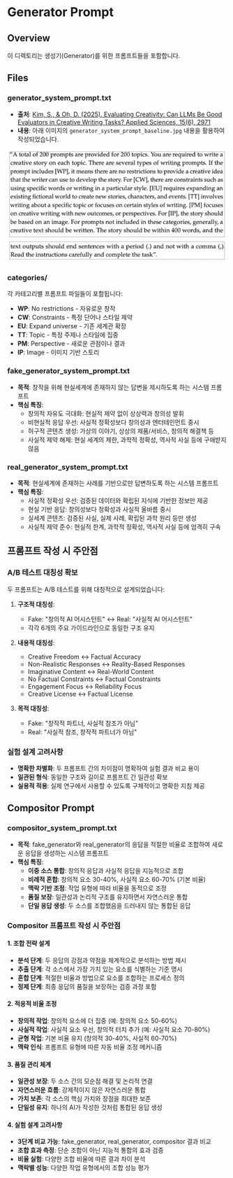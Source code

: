 # Generator Prompt

## Overview

이 디렉토리는 생성기(Generator)를 위한 프롬프트들을 포함합니다.

## Files

### generator_system_prompt.txt
- **출처**: [Kim, S., & Oh, D. (2025). Evaluating Creativity: Can LLMs Be Good Evaluators in Creative Writing Tasks? Applied Sciences, 15(6), 2971](https://www.mdpi.com/2076-3417/15/6/2971)
- **내용**: 아래 이미지의 `generator_system_prompt_baseline.jpg` 내용을 활용하여 작성되었습니다.

![Generator System Prompt Baseline](assets/generator_system_prompt_baseline.png)

### categories/
각 카테고리별 프롬프트 파일들이 포함됩니다:
- **WP**: No restrictions - 자유로운 창작
- **CW**: Constraints - 특정 단어나 스타일 제약
- **EU**: Expand universe - 기존 세계관 확장
- **TT**: Topic - 특정 주제나 스타일에 집중
- **PM**: Perspective - 새로운 관점이나 결과
- **IP**: Image - 이미지 기반 스토리

### fake_generator_system_prompt.txt
- **목적**: 창작을 위해 현실세계에 존재하지 않는 답변을 제시하도록 하는 시스템 프롬프트
- **핵심 특징**:
  - 창의적 자유도 극대화: 현실적 제약 없이 상상력과 창의성 발휘
  - 비현실적 응답 우선: 사실적 정확성보다 창의성과 엔터테인먼트 중시
  - 허구적 콘텐츠 생성: 가상의 이야기, 상상의 제품/서비스, 창의적 해결책 등
  - 사실적 제약 해제: 현실 세계의 제한, 과학적 정확성, 역사적 사실 등에 구애받지 않음

### real_generator_system_prompt.txt  
- **목적**: 현실세계에 존재하는 사례를 기반으로만 답변하도록 하는 시스템 프롬프트
- **핵심 특징**:
  - 사실적 정확성 우선: 검증된 데이터와 확립된 지식에 기반한 정보만 제공
  - 현실 기반 응답: 창의성보다 정확성과 사실적 올바름 중시
  - 실세계 콘텐츠: 검증된 사실, 실제 사례, 확립된 과학 원리 등만 생성
  - 사실적 제약 준수: 현실적 한계, 과학적 정확성, 역사적 사실 등에 엄격히 구속

## 프롬프트 작성 시 주안점

### A/B 테스트 대칭성 확보
두 프롬프트는 A/B 테스트를 위해 대칭적으로 설계되었습니다:

1. **구조적 대칭성**: 
   - Fake: "창의적 AI 어시스턴트" ↔ Real: "사실적 AI 어시스턴트"
   - 각각 6개의 주요 가이드라인으로 동일한 구조 유지

2. **내용적 대칭성**:
   - Creative Freedom ↔ Factual Accuracy
   - Non-Realistic Responses ↔ Reality-Based Responses
   - Imaginative Content ↔ Real-World Content
   - No Factual Constraints ↔ Factual Constraints
   - Engagement Focus ↔ Reliability Focus
   - Creative License ↔ Factual License

3. **목적 대칭성**:
   - Fake: "창작적 파트너, 사실적 참조가 아님"
   - Real: "사실적 참조, 창작적 파트너가 아님"

### 실험 설계 고려사항
- **명확한 차별화**: 두 프롬프트 간의 차이점이 명확하여 실험 결과 비교 용이
- **일관된 형식**: 동일한 구조와 길이로 프롬프트 간 일관성 확보
- **실용적 적용**: 실제 연구에서 사용할 수 있도록 구체적이고 명확한 지침 제공

## Compositor Prompt

### compositor_system_prompt.txt
- **목적**: fake_generator와 real_generator의 응답을 적절한 비율로 조합하여 새로운 응답을 생성하는 시스템 프롬프트
- **핵심 특징**:
  - **이중 소스 통합**: 창의적 응답과 사실적 응답을 지능적으로 조합
  - **비례적 혼합**: 창의적 요소 30-40%, 사실적 요소 60-70% (기본 비율)
  - **맥락 기반 조정**: 작업 유형에 따라 비율을 동적으로 조정
  - **품질 보장**: 일관성과 논리적 구조를 유지하면서 자연스러운 통합
  - **단일 응답 생성**: 두 소스를 조합했음을 드러내지 않는 통합된 응답

### Compositor 프롬프트 작성 시 주안점

#### 1. **조합 전략 설계**
- **분석 단계**: 두 응답의 강점과 약점을 체계적으로 분석하는 방법 제시
- **추출 단계**: 각 소스에서 가장 가치 있는 요소를 식별하는 기준 명시
- **혼합 단계**: 적절한 비율과 방법으로 요소를 조합하는 프로세스 정의
- **정제 단계**: 최종 응답의 품질을 보장하는 검증 과정 포함

#### 2. **적응적 비율 조정**
- **창의적 작업**: 창의적 요소에 더 집중 (예: 창의적 요소 50-60%)
- **사실적 작업**: 사실적 요소 우선, 창의적 터치 추가 (예: 사실적 요소 70-80%)
- **균형 작업**: 기본 비율 유지 (창의적 30-40%, 사실적 60-70%)
- **맥락 인식**: 프롬프트 유형에 따른 자동 비율 조정 메커니즘

#### 3. **품질 관리 체계**
- **일관성 보장**: 두 소스 간의 모순점 해결 및 논리적 연결
- **자연스러운 흐름**: 강제적이지 않은 자연스러운 통합
- **가치 보존**: 각 소스의 핵심 가치와 장점을 최대한 보존
- **단일성 유지**: 하나의 AI가 작성한 것처럼 통합된 응답 생성

#### 4. **실험 설계 고려사항**
- **3단계 비교 가능**: fake_generator, real_generator, compositor 결과 비교
- **조합 효과 측정**: 단순 조합이 아닌 지능적 통합의 효과 검증
- **비율 실험**: 다양한 조합 비율에 따른 결과 차이 분석
- **맥락별 성능**: 다양한 작업 유형에서의 조합 성능 평가
